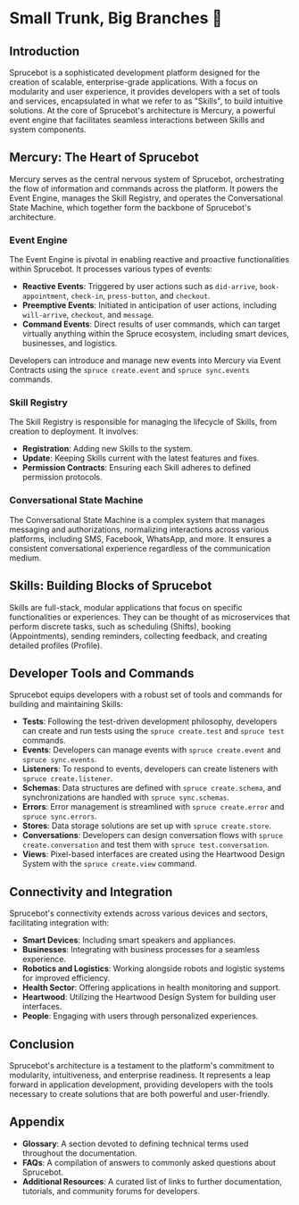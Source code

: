 # Small Trunk, Big Branches 🌲

## Introduction

Sprucebot is a sophisticated development platform designed for the creation of scalable, enterprise-grade applications. With a focus on modularity and user experience, it provides developers with a set of tools and services, encapsulated in what we refer to as "Skills", to build intuitive solutions. At the core of Sprucebot's architecture is Mercury, a powerful event engine that facilitates seamless interactions between Skills and system components.

## Mercury: The Heart of Sprucebot

Mercury serves as the central nervous system of Sprucebot, orchestrating the flow of information and commands across the platform. It powers the Event Engine, manages the Skill Registry, and operates the Conversational State Machine, which together form the backbone of Sprucebot's architecture.

### Event Engine

The Event Engine is pivotal in enabling reactive and proactive functionalities within Sprucebot. It processes various types of events:

- **Reactive Events**: Triggered by user actions such as `did-arrive`, `book-appointment`, `check-in`, `press-button`, and `checkout`.
- **Preemptive Events**: Initiated in anticipation of user actions, including `will-arrive`, `checkout`, and `message`.
- **Command Events**: Direct results of user commands, which can target virtually anything within the Spruce ecosystem, including smart devices, businesses, and logistics.

Developers can introduce and manage new events into Mercury via Event Contracts using the `spruce create.event` and `spruce sync.events` commands.

### Skill Registry

The Skill Registry is responsible for managing the lifecycle of Skills, from creation to deployment. It involves:

- **Registration**: Adding new Skills to the system.
- **Update**: Keeping Skills current with the latest features and fixes.
- **Permission Contracts**: Ensuring each Skill adheres to defined permission protocols.

### Conversational State Machine

The Conversational State Machine is a complex system that manages messaging and authorizations, normalizing interactions across various platforms, including SMS, Facebook, WhatsApp, and more. It ensures a consistent conversational experience regardless of the communication medium.

## Skills: Building Blocks of Sprucebot 

Skills are full-stack, modular applications that focus on specific functionalities or experiences. They can be thought of as microservices that perform discrete tasks, such as scheduling (Shifts), booking (Appointments), sending reminders, collecting feedback, and creating detailed profiles (Profile).

## Developer Tools and Commands

Sprucebot equips developers with a robust set of tools and commands for building and maintaining Skills:

- **Tests**: Following the test-driven development philosophy, developers can create and run tests using the `spruce create.test` and `spruce test` commands.
- **Events**: Developers can manage events with `spruce create.event` and `spruce sync.events`.
- **Listeners**: To respond to events, developers can create listeners with `spruce create.listener`.
- **Schemas**: Data structures are defined with `spruce create.schema`, and synchronizations are handled with `spruce sync.schemas`.
- **Errors**: Error management is streamlined with `spruce create.error` and `spruce sync.errors`.
- **Stores**: Data storage solutions are set up with `spruce create.store`.
- **Conversations**: Developers can design conversation flows with `spruce create.conversation` and test them with `spruce test.conversation`.
- **Views**: Pixel-based interfaces are created using the Heartwood Design System with the `spruce create.view` command.

## Connectivity and Integration

Sprucebot's connectivity extends across various devices and sectors, facilitating integration with:

- **Smart Devices**: Including smart speakers and appliances.
- **Businesses**: Integrating with business processes for a seamless experience.
- **Robotics and Logistics**: Working alongside robots and logistic systems for improved efficiency.
- **Health Sector**: Offering applications in health monitoring and support.
- **Heartwood**: Utilizing the Heartwood Design System for building user interfaces.
- **People**: Engaging with users through personalized experiences.

## Conclusion

Sprucebot's architecture is a testament to the platform's commitment to modularity, intuitiveness, and enterprise readiness. It represents a leap forward in application development, providing developers with the tools necessary to create solutions that are both powerful and user-friendly.

## Appendix

- **Glossary**: A section devoted to defining technical terms used throughout the documentation.
- **FAQs**: A compilation of answers to commonly asked questions about Sprucebot.
- **Additional Resources**: A curated list of links to further documentation, tutorials, and community forums for developers.

